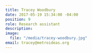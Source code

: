 ```yaml
---
title: Tracey Woodbury
date: 2017-05-19 15:34:00 -04:00
position: 9
role: Research assistant
description: 
image:
  file: "/media/tracey-woodbury.jpg"
email: tracey@metroideas.org
---
```


